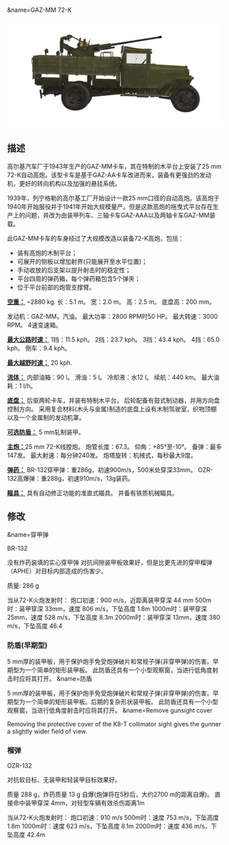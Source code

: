 &name=GAZ-MM 72-K

![_gaz-mm-72k](../images/_gaz-mm-72k.png)

## 描述

高尔基汽车厂于1943年生产的GAZ-MM卡车，其在特制的木平台上安装了25 mm 72-K自动高炮。该型卡车是基于GAZ-AA卡车改进而来，装备有更强劲的发动机，更好的转向机构以及加强的悬挂系统。

1939年，列宁格勒的高尔基工厂开始设计一款25 mm口径的自动高炮。该高炮于1940年开始服役并于1941年开始大规模量产。但是这款高炮的拖曳式平台存在生产上的问题，并改为由装甲列车、三轴卡车GAZ-AAA以及两轴卡车GAZ-MM装载。

此GAZ-MM卡车的车身经过了大规模改造以装备72-K高炮，包括：
- 装有高炮的木制平台；
- 可展开的侧板以增加射界(只能展开至水平位置)；
- 手动收放的后支架以提升射击时的稳定性；
- 平台四周的弹药箱，每个弹药箱包含5个弹夹；
- 位于平台前部的炮管支撑臂。

<b><u>空重：</u></b> ~2880 kg.
长：5.1 m。
宽：2.0 m。
高：2.5 m。
底盘高：200 mm。

发动机：GAZ-MM，汽油。
最大功率：2800 RPM时50 HP。
最大转速：3000 RPM。
4速变速箱。

<b><u>最大公路时速：</u></b>
1挡：11.5 kph。
2挡：23.7 kph。
3挡：43.4 kph。
4挡：65.0 kph。
倒车：9.4 kph。

<b><u>最大越野时速：</u></b> 20 kph.

<b><u>流体：</u></b>
内部油箱：90 l。
滑油：5 l。
冷却液：水12 l。
续航：440 km。
最大油耗：1 l/h。

<b><u>底盘：</u></b>
后驱两轮卡车，并装有特制木平台。
后轮配备有鼓式制动器，并用方向盘控制方向。
采用复合材料(木头与金属)制造的底盘上设有木制驾驶室，织物顶棚以及一个金属制的发动机罩。

<b><u>可选防盾：</u></b>
5 mm轧制装甲。

<b><u>主炮：</u></b>25 mm 72-K线膛炮。
炮管长度：67.3。
仰角：+85°至-10°。
备弹：最多147发。
最大射速：每分钟240发。
炮塔旋转：机械式，每秒最大9度。

<b><u>弹药：</u></b>
BR-132穿甲弹：重286g，初速900m/s，500米处穿深33mm。
OZR-132高爆弹：重288g，初速910m/s，13g装药。

<b><u>瞄具：</u></b>
具有自动修正功能的准直式瞄具。
并备有铁质机械瞄具。


## 修改
&name=穿甲弹

BR-132

没有炸药装填的实心穿甲弹
对抗间隙装甲板效果好，但是比更先进的穿甲榴弹（APHE）对目标内部造成的伤害少。

质量: 286 g

当从72-K火炮发射时：
炮口初速：900 m/s，近距离装甲穿深 44 mm
500m时：装甲穿深 33mm，速度 806 m/s，下坠高度 1.8m
1000m时：装甲穿深 25mm，速度 528 m/s，下坠高度 8.3m
2000m时：装甲穿深 13mm，速度 380 m/s，下坠高度 46.4
### 防盾(早期型)

5 mm厚的装甲板，用于保护炮手免受炮弹破片和常规子弹(非穿甲弹)的伤害。早期型为一个简单的矩形装甲板。
此防盾还具有一个小型观察窗，当进行低角度射击时应将其打开。
&name=防盾

5 mm厚的装甲板，用于保护炮手免受炮弹破片和常规子弹(非穿甲弹)的伤害。早期型为一个简单的矩形装甲板。后期的复杂形状装甲板。
此防盾还具有一个小型观察窗，当进行低角度射击时应将其打开。
&name=Remove gunsight cover

Removing the protective cover of the K8-T collimator sight gives the gunner a slightly wider field of view.

### 榴弹

OZR-132

对抗软目标、无装甲和轻装甲目标效果好。

质量 288 g，炸药质量 13 g
自爆(炮弹将在5秒后，大约2700 m的距离自爆)。
直接命中装甲穿深 4mm，对轻型车辆有效杀伤距离1m

当从72-K火炮发射时：
炮口初速：910 m/s
500m时：速度 753 m/s，下坠高度 1.8m
1000m时：速度 623 m/s，下坠高度 8.1m
2000m时：速度 436 m/s，下坠高度 42.4m
